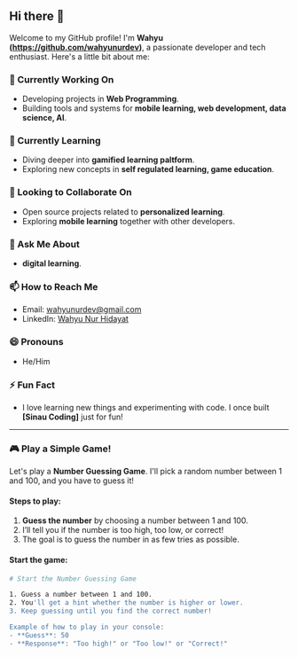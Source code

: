 ## Hi there 👋

Welcome to my GitHub profile! I'm **Wahyu (https://github.com/wahyunurdev)**, a passionate developer and tech enthusiast. Here's a little bit about me:

### 🔭 Currently Working On
- Developing projects in **Web Programming**.
- Building tools and systems for **mobile learning, web development, data science, AI**.

### 🌱 Currently Learning
- Diving deeper into **gamified learning paltform**.
- Exploring new concepts in **self regulated learning, game education**.

### 👯 Looking to Collaborate On
- Open source projects related to **personalized learning**.
- Exploring **mobile learning** together with other developers.

### 💬 Ask Me About
- **digital learning**.

### 📫 How to Reach Me
- Email: [wahyunurdev@gmail.com](mailto:wahyunurdev@gmail.com)
- LinkedIn: [Wahyu Nur Hidayat](https://www.linkedin.com/in/wahyu-nur-hidayat-a67410115)

### 😄 Pronouns
- He/Him

### ⚡ Fun Fact
- I love learning new things and experimenting with code. I once built **[Sinau Coding]** just for fun!

---

### 🎮 Play a Simple Game!

Let's play a **Number Guessing Game**. I'll pick a random number between 1 and 100, and you have to guess it!

#### Steps to play:
1. **Guess the number** by choosing a number between 1 and 100.
2. I’ll tell you if the number is too high, too low, or correct!
3. The goal is to guess the number in as few tries as possible.

#### Start the game:
```bash
# Start the Number Guessing Game

1. Guess a number between 1 and 100.
2. You'll get a hint whether the number is higher or lower.
3. Keep guessing until you find the correct number!

Example of how to play in your console:
- **Guess**: 50
- **Response**: "Too high!" or "Too low!" or "Correct!"
